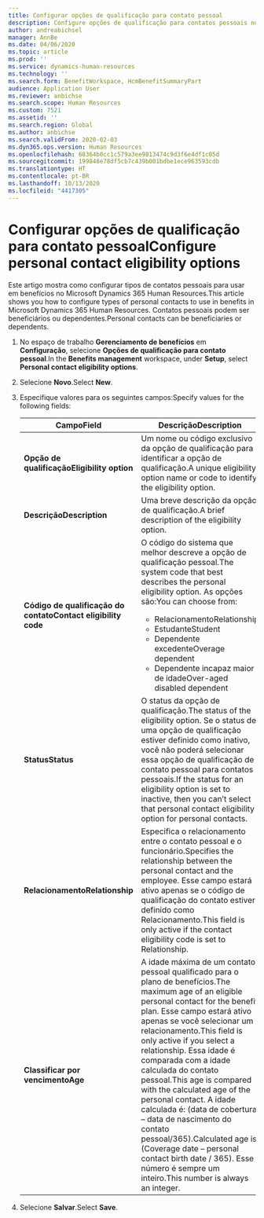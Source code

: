 ```yaml
---
title: Configurar opções de qualificação para contato pessoal
description: Configure opções de qualificação para contatos pessoais no Microsoft Dynamics 365 Human Resources. Contatos pessoais podem ser beneficiários ou dependentes.
author: andreabichsel
manager: AnnBe
ms.date: 04/06/2020
ms.topic: article
ms.prod: ''
ms.service: dynamics-human-resources
ms.technology: ''
ms.search.form: BenefitWorkspace, HcmBenefitSummaryPart
audience: Application User
ms.reviewer: anbichse
ms.search.scope: Human Resources
ms.custom: 7521
ms.assetid: ''
ms.search.region: Global
ms.author: anbichse
ms.search.validFrom: 2020-02-03
ms.dyn365.ops.version: Human Resources
ms.openlocfilehash: 68364b0cc1c579a3ee9813474c9d3f6e4df1c05d
ms.sourcegitcommit: 199848e78df5cb7c439b001bdbe1ece963593cdb
ms.translationtype: HT
ms.contentlocale: pt-BR
ms.lasthandoff: 10/13/2020
ms.locfileid: "4417305"
---
```

# <a name="configure-personal-contact-eligibility-options"></a><span data-ttu-id="9808b-104">Configurar opções de qualificação para contato pessoal</span><span class="sxs-lookup"><span data-stu-id="9808b-104">Configure personal contact eligibility options</span></span>

<span data-ttu-id="9808b-105">Este artigo mostra como configurar tipos de contatos pessoais para usar em benefícios no Microsoft Dynamics 365 Human Resources.</span><span class="sxs-lookup"><span data-stu-id="9808b-105">This article shows you how to configure types of personal contacts to use in benefits in Microsoft Dynamics 365 Human Resources.</span></span> <span data-ttu-id="9808b-106">Contatos pessoais podem ser beneficiários ou dependentes.</span><span class="sxs-lookup"><span data-stu-id="9808b-106">Personal contacts can be beneficiaries or dependents.</span></span> 

1. <span data-ttu-id="9808b-107">No espaço de trabalho **Gerenciamento de benefícios** em **Configuração**, selecione **Opções de qualificação para contato pessoal**.</span><span class="sxs-lookup"><span data-stu-id="9808b-107">In the **Benefits management** workspace, under **Setup**, select **Personal contact eligibility options**.</span></span>

2. <span data-ttu-id="9808b-108">Selecione **Novo**.</span><span class="sxs-lookup"><span data-stu-id="9808b-108">Select **New**.</span></span>

3. <span data-ttu-id="9808b-109">Especifique valores para os seguintes campos:</span><span class="sxs-lookup"><span data-stu-id="9808b-109">Specify values for the following fields:</span></span>

   | <span data-ttu-id="9808b-110">Campo</span><span class="sxs-lookup"><span data-stu-id="9808b-110">Field</span></span> | <span data-ttu-id="9808b-111">Descrição</span><span class="sxs-lookup"><span data-stu-id="9808b-111">Description</span></span> |
   | --- | --- |
   | <span data-ttu-id="9808b-112">**Opção de qualificação**</span><span class="sxs-lookup"><span data-stu-id="9808b-112">**Eligibility option**</span></span> | <span data-ttu-id="9808b-113">Um nome ou código exclusivo da opção de qualificação para identificar a opção de qualificação.</span><span class="sxs-lookup"><span data-stu-id="9808b-113">A unique eligibility option name or code to identify the eligibility option.</span></span> |
   | <span data-ttu-id="9808b-114">**Descrição**</span><span class="sxs-lookup"><span data-stu-id="9808b-114">**Description**</span></span> | <span data-ttu-id="9808b-115">Uma breve descrição da opção de qualificação.</span><span class="sxs-lookup"><span data-stu-id="9808b-115">A brief description of the eligibility option.</span></span> |
   | <span data-ttu-id="9808b-116">**Código de qualificação do contato**</span><span class="sxs-lookup"><span data-stu-id="9808b-116">**Contact eligibility code**</span></span> | <span data-ttu-id="9808b-117">O código do sistema que melhor descreve a opção de qualificação pessoal.</span><span class="sxs-lookup"><span data-stu-id="9808b-117">The system code that best describes the personal eligibility option.</span></span> <span data-ttu-id="9808b-118">As opções são:</span><span class="sxs-lookup"><span data-stu-id="9808b-118">You can choose from:</span></span> <ul><li><span data-ttu-id="9808b-119">Relacionamento</span><span class="sxs-lookup"><span data-stu-id="9808b-119">Relationship</span></span></li><li><span data-ttu-id="9808b-120">Estudante</span><span class="sxs-lookup"><span data-stu-id="9808b-120">Student</span></span></li><li><span data-ttu-id="9808b-121">Dependente excedente</span><span class="sxs-lookup"><span data-stu-id="9808b-121">Overage dependent</span></span></li><li><span data-ttu-id="9808b-122">Dependente incapaz maior de idade</span><span class="sxs-lookup"><span data-stu-id="9808b-122">Over-aged disabled dependent</span></span></li></ul> |
   | <span data-ttu-id="9808b-123">**Status**</span><span class="sxs-lookup"><span data-stu-id="9808b-123">**Status**</span></span> | <span data-ttu-id="9808b-124">O status da opção de qualificação.</span><span class="sxs-lookup"><span data-stu-id="9808b-124">The status of the eligibility option.</span></span> <span data-ttu-id="9808b-125">Se o status de uma opção de qualificação estiver definido como inativo, você não poderá selecionar essa opção de qualificação de contato pessoal para contatos pessoais.</span><span class="sxs-lookup"><span data-stu-id="9808b-125">If the status for an eligibility option is set to inactive, then you can’t select that personal contact eligibility option for personal contacts.</span></span> |
   | <span data-ttu-id="9808b-126">**Relacionamento**</span><span class="sxs-lookup"><span data-stu-id="9808b-126">**Relationship**</span></span> | <span data-ttu-id="9808b-127">Especifica o relacionamento entre o contato pessoal e o funcionário.</span><span class="sxs-lookup"><span data-stu-id="9808b-127">Specifies the relationship between the personal contact and the employee.</span></span> <span data-ttu-id="9808b-128">Esse campo estará ativo apenas se o código de qualificação do contato estiver definido como Relacionamento.</span><span class="sxs-lookup"><span data-stu-id="9808b-128">This field is only active if the contact eligibility code is set to Relationship.</span></span> |
   | <span data-ttu-id="9808b-129">**Classificar por vencimento**</span><span class="sxs-lookup"><span data-stu-id="9808b-129">**Age**</span></span> | <span data-ttu-id="9808b-130">A idade máxima de um contato pessoal qualificado para o plano de benefícios.</span><span class="sxs-lookup"><span data-stu-id="9808b-130">The maximum age of an eligible personal contact for the benefit plan.</span></span> <span data-ttu-id="9808b-131">Esse campo estará ativo apenas se você selecionar um relacionamento.</span><span class="sxs-lookup"><span data-stu-id="9808b-131">This field is only active if you select a relationship.</span></span> <span data-ttu-id="9808b-132">Essa idade é comparada com a idade calculada do contato pessoal.</span><span class="sxs-lookup"><span data-stu-id="9808b-132">This age is compared with the calculated age of the personal contact.</span></span> <span data-ttu-id="9808b-133">A idade calculada é: (data de cobertura – data de nascimento do contato pessoal/365).</span><span class="sxs-lookup"><span data-stu-id="9808b-133">Calculated age is: (Coverage date – personal contact birth date / 365).</span></span> <span data-ttu-id="9808b-134">Esse número é sempre um inteiro.</span><span class="sxs-lookup"><span data-stu-id="9808b-134">This number is always an integer.</span></span> |

4. <span data-ttu-id="9808b-135">Selecione **Salvar**.</span><span class="sxs-lookup"><span data-stu-id="9808b-135">Select **Save**.</span></span> 
